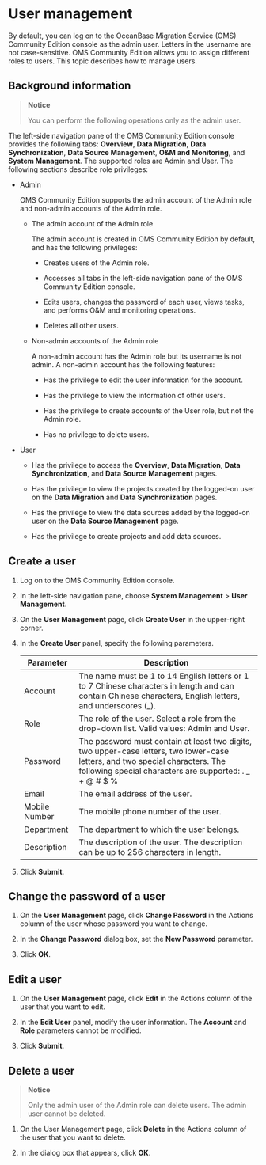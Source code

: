 # User management

By default, you can log on to the OceanBase Migration Service (OMS) Community Edition console as the admin user. Letters in the username are not case-sensitive. OMS Community Edition allows you to assign different roles to users. This topic describes how to manage users.

## Background information

>**Notice**
>
>You can perform the following operations only as the admin user.

The left-side navigation pane of the OMS Community Edition console provides the following tabs: **Overview**, **Data Migration**, **Data Synchronization**, **Data Source Management**, **O\&M and Monitoring**, and **System Management**. The supported roles are Admin and User. The following sections describe role privileges:

* Admin

  OMS Community Edition supports the admin account of the Admin role and non-admin accounts of the Admin role.

  * The admin account of the Admin role

    The admin account is created in OMS Community Edition by default, and has the following privileges:

    * Creates users of the Admin role.

    * Accesses all tabs in the left-side navigation pane of the OMS Community Edition console.

    * Edits users, changes the password of each user, views tasks, and performs O\&M and monitoring operations.

    * Deletes all other users.
  
  * Non-admin accounts of the Admin role

    A non-admin account has the Admin role but its username is not admin. A non-admin account has the following features:

    * Has the privilege to edit the user information for the account.

    * Has the privilege to view the information of other users.

    * Has the privilege to create accounts of the User role, but not the Admin role.

    * Has no privilege to delete users.

* User

  * Has the privilege to access the **Overview**, **Data Migration**, **Data Synchronization**, and **Data Source Management** pages.
  
  * Has the privilege to view the projects created by the logged-on user on the **Data Migration** and **Data Synchronization** pages.

  * Has the privilege to view the data sources added by the logged-on user on the **Data Source Management** page.

  * Has the privilege to create projects and add data sources.

## Create a user

1. Log on to the OMS Community Edition console.

2. In the left-side navigation pane, choose **System Management** \> **User Management**.

3. On the **User Management** page, click **Create User** in the upper-right corner.

4. In the **Create User** panel, specify the following parameters.

   |   Parameter   |                 Description                                |
   |---------------|----------------------------------------------------|
   | Account       | The name must be 1 to 14 English letters or 1 to 7 Chinese characters in length and can contain Chinese characters, English letters, and underscores (_).                                                |
   | Role          | The role of the user. Select a role from the drop-down list. Valid values: Admin and User.                                                                                                               |
   | Password      | The password must contain at least two digits, two upper-case letters, two lower-case letters, and two special characters. The following special characters are supported: . _ + @ # $ % |
   | Email         | The email address of the user.                                      |
   | Mobile Number | The mobile phone number of the user.                                 |
   | Department    | The department to which the user belongs.                      |
   | Description   | The description of the user. The description can be up to 256 characters in length.

5. Click **Submit**.

## Change the password of a user

1. On the **User Management** page, click **Change Password** in the Actions column of the user whose password you want to change.

2. In the **Change Password** dialog box, set the **New Password** parameter.

3. Click **OK**.

## Edit a user

1. On the **User Management** page, click **Edit** in the Actions column of the user that you want to edit.

2. In the **Edit User** panel, modify the user information. The **Account** and **Role** parameters cannot be modified.

3. Click **Submit**.

## Delete a user

>**Notice**
>
>Only the admin user of the Admin role can delete users. The admin user cannot be deleted.

1. On the User Management page, click **Delete** in the Actions column of the user that you want to delete.

2. In the dialog box that appears, click **OK**.
